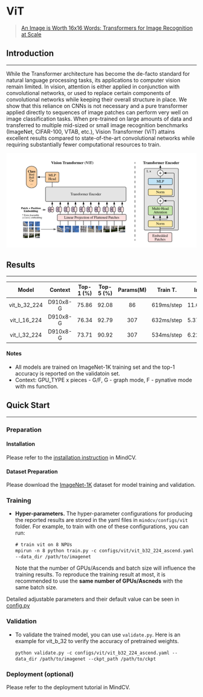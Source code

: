 # ViT

> [ An Image is Worth 16x16 Words: Transformers for Image Recognition at Scale](https://arxiv.org/abs/2010.11929)

## Introduction

---

While the Transformer architecture has become the de-facto standard for natural language processing tasks, its applications to computer vision remain limited. In vision, attention is either applied in conjunction with convolutional networks, or used to replace certain components of convolutional networks while keeping their overall structure in place. We show that this reliance on CNNs is not necessary and a pure transformer applied directly to sequences of image patches can perform very well on image classification tasks. When pre-trained on large amounts of data and transferred to multiple mid-sized or small image recognition benchmarks (ImageNet, CIFAR-100, VTAB, etc.), Vision Transformer (ViT) attains excellent results compared to state-of-the-art convolutional networks while requiring substantially fewer computational resources to train.

![vit](./vit.png)

## Results

---

|    Model     | Context  | Top-1 (%) | Top-5 (%) | Params(M) |  Train T.  |  Infer T.   |                           Download                           |                            Config                            |                             Log                              |
| :----------: | :------: | :-------: | :-------: | :-------: | :--------: | :---------: | :----------------------------------------------------------: | :----------------------------------------------------------: | :----------------------------------------------------------: |
| vit_b_32_224 | D910x8-G |   75.86   |   92.08   |    86     | 619ms/step | 11.6ms/step | [model](https://download.mindspore.cn/toolkits/mindcv/vit/vit_b_32_224.ckpt) | [cfg](https://github.com/mindspore-lab/mindcv/blob/main/configs/vit/vit_b32_224_ascend.yaml) | [log]() |
| vit_l_16_224 | D910x8-G |   76.34   |   92.79   |    307    | 632ms/step | 5.37ms/step | [model](https://download.mindspore.cn/toolkits/mindcv/vit/vit_l_16_224.ckpt) | [cfg](https://github.com/mindspore-lab/mindcv/blob/main/configs/vit/vit_l16_224_ascend.yaml) | [log]() |
| vit_l_32_224 | D910x8-G |   73.71   |   90.92   |    307    | 534ms/step | 6.22ms/step | [model](https://download.mindspore.cn/toolkits/mindcv/vit/vit_l_32_224.ckpt) | [cfg](https://github.com/mindspore-lab/mindcv/blob/main/configs/vit/vit_l32_224_ascend.yaml) | [log]() |

#### Notes

- All models are trained on ImageNet-1K training set and the top-1 accuracy is reported on the validatoin set.
- Context: GPU_TYPE x pieces - G/F, G - graph mode, F - pynative mode with ms function.

## Quick Start

---

### Preparation

#### Installation

Please refer to the [installation instruction](https://github.com/mindspore-ecosystem/mindcv#installation) in MindCV.

#### Dataset Preparation

Please download the [ImageNet-1K](https://www.image-net.org/download.php) dataset for model training and validation.

### Training

- **Hyper-parameters.** The hyper-parameter configurations for producing the reported results are stored in the yaml files in `mindcv/configs/vit` folder. For example, to train with one of these configurations, you can run:

  ```
  # train vit on 8 NPUs
  mpirun -n 8 python train.py -c configs/vit/vit_b32_224_ascend.yaml --data_dir /path/to/imagenet
  ```

  Note that the number of GPUs/Ascends and batch size will influence the training results. To reproduce the training result at most, it is recommended to use the **same number of GPUs/Ascneds** with the same batch size.

Detailed adjustable parameters and their default value can be seen in [config.py](https://github.com/mindspore-lab/mindcv/blob/main/config.py)

### Validation

- To validate the trained model, you can use `validate.py`. Here is an example for vit_b_32 to verify the accuracy of pretrained weights.

  ```
  python validate.py -c configs/vit/vit_b32_224_ascend.yaml --data_dir /path/to/imagenet --ckpt_path /path/to/ckpt
  ```

### Deployment (optional)

Please refer to the deployment tutorial in MindCV.
